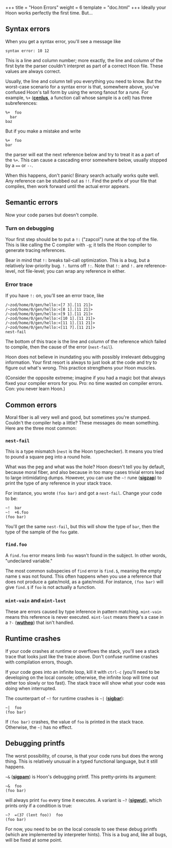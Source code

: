 +++
title = "Hoon Errors"
weight = 6
template = "doc.html"
+++
Ideally your Hoon works perfectly the first time.  But...

## Syntax errors

When you get a syntax error, you'll see a message like

```
syntax error: 10 12
```

This is a line and column number; more exactly, the line and
column of the first byte the parser couldn't interpret as part of
a correct Hoon file.  These values are always correct.

Usually, the line and column tell you everything you need to
know.  But the worst-case scenario for a syntax error is that,
somewhere above, you've confused Hoon's tall form by using the
wrong fanout for a rune.  For example, `%+` ([**cenlus**](@/docs/reference/hoon-expressions/rune/cen.md#cenlus),
a function call whose sample is a cell) has three subreferences:

```reference
%+  foo
  bar
baz
```

But if you make a mistake and write

```reference
%+  foo
bar
```

the parser will eat the next reference below and try to treat it as a
part of the `%+`.  This can cause a cascading error somewhere
below, usually stopped by a `==` or `--`.

When this happens, don't panic!  Binary search actually works
quite well.  Any reference can be stubbed out as `!!`.  Find the
prefix of your file that compiles, then work forward until
the actual error appears.

## Semantic errors

Now your code parses but doesn't compile.

### Turn on debugging

Your first step should be to put a `!:` ("zapcol") rune at the
top of the file.  This is like calling the C compiler with `-g`;
it tells the Hoon compiler to generate tracing references.

Bear in mind that `!:` breaks tail-call optimization.  This is a
bug, but a relatively low-priority bug.  `!.` turns off `!:`.
Note that `!:` and `!.` are reference-level, not file-level; you can
wrap any reference in either.

### Error trace

If you have `!:` on, you'll see an error trace, like

```
/~zod/home/0/gen/hello:<[7 3].[11 21]>
/~zod/home/0/gen/hello:<[8 1].[11 21]>
/~zod/home/0/gen/hello:<[9 1].[11 21]>
/~zod/home/0/gen/hello:<[10 1].[11 21]>
/~zod/home/0/gen/hello:<[11 1].[11 21]>
/~zod/home/0/gen/hello:<[11 7].[11 21]>
nest-fail
```

The bottom of this trace is the line and column of the reference which
failed to compile, then the cause of the error (`nest-fail`).

Hoon does not believe in inundating you with possibly irrelevant
debugging information.  Your first resort is always to just look
at the code and try to figure out what's wrong.  This practice
strengthens your Hoon muscles.

(Consider the opposite extreme; imagine if you had a magic bot
that always fixed your compiler errors for you.  Pro: no time
wasted on compiler errors.  Con: you never learn Hoon.)

## Common errors

Moral fiber is all very well and good, but sometimes you're
stumped.  Couldn't the compiler help a little?  These messages do
mean something.  Here are the three most common:

### `nest-fail`

This is a type mismatch (`nest` is the Hoon typechecker).  It
means you tried to pound a square peg into a round hole.

What was the peg and what was the hole?  Hoon doesn't tell you by
default, because moral fiber, and also because in too many cases
trivial errors lead to large intimidating dumps.  However, you
can use the `~!` rune ([**sigzap**](@/docs/reference/hoon-expressions/rune/sig.md#sigzap)) to print the type of
any reference in your stack trace.

For instance, you wrote `(foo bar)` and got a `nest-fail`.  Change
your code to be:

```reference
~!  bar
~!  +6.foo
(foo bar)
```

You'll get the same `nest-fail`, but this will show the type of
`bar`, then the type of the sample of the `foo` gate.

### `find.foo`

A `find.foo` error means limb `foo` wasn't found in the subject.
In other words, "undeclared variable."

The most common subspecies of `find` error is `find.$`, meaning
the empty name `$` was not found.  This often happens when you
use a reference that does not produce a gate/mold, as a gate/mold. For
instance, `(foo bar)` will give `find.$` if `foo` is not actually a
function.

### `mint-vain` and `mint-lost`

These are errors caused by type inference in pattern matching.
`mint-vain` means this reference is never executed.  `mint-lost` means
there's a case in a `?-` ([**wuthep**](@/docs/reference/hoon-expressions/rune/wut.md#wuthep)) that isn't handled.

## Runtime crashes

If your code crashes at runtime or overflows the stack, you'll
see a stack trace that looks just like the trace above.  Don't
confuse runtime crashes with compilation errors, though.

If your code goes into an infinite loop, kill it with `ctrl-c` (you'll
need to be developing on the local console; otherwise, the
infinite loop will time out either too slowly or too fast).  The
stack trace will show what your code was doing when interrupted.

The counterpart of `~!` for runtime crashes is `~|`
([**sigbar**](@/docs/reference/hoon-expressions/rune/sig.md#sigbar)):

```reference
~|  foo
(foo bar)
```

If `(foo bar)` crashes, the value of `foo` is printed in the
stack trace.  Otherwise, the `~|` has no effect.

## Debugging printfs

The worst possibility, of course, is that your code runs but does
the wrong thing.  This is relatively unusual in a typed
functional language, but it still happens.

`~&` ([**sigpam**](@/docs/reference/hoon-expressions/rune/sig.md#sigpam)) is Hoon's debugging printf.
This pretty-prints its argument:

```reference
~&  foo
(foo bar)
```

will always print `foo` every time it executes.  A variant is
`~?` ([**sigwut**](@/docs/reference/hoon-expressions/rune/sig.md#sigwut)), which prints only if a condition is
true:

```reference
~?  =(37 (lent foo))  foo
(foo bar)
```

For now, you need to be on the local console to see these debug
printfs (which are implemented by interpreter hints).  This is a
bug and, like all bugs, will be fixed at some point.
